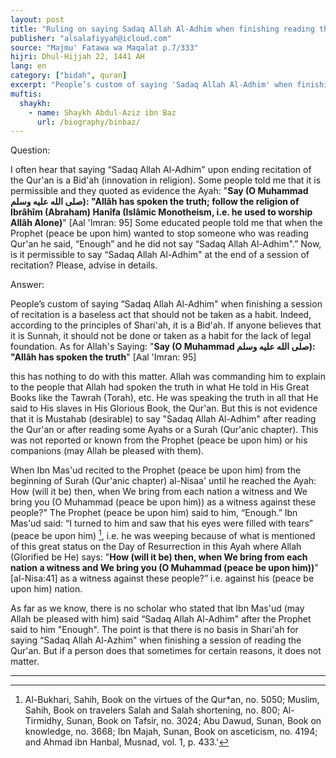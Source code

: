 ```yaml
---
layout: post
title: "Ruling on saying Sadaq Allah Al-Adhim when finishing reading the Qur'an"
publisher: "alsalafiyyah@icloud.com"
source: "Majmu' Fatawa wa Maqalat p.7/333"
hijri: Dhul-Hijjah 22, 1441 AH
lang: en
category: ["bidah", quran]
excerpt: "People’s custom of saying 'Sadaq Allah Al-Adhim' when finishing a session of recitation is a baseless act that should not be taken as a habit."
muftis:
  shaykh: 
    - name: Shaykh Abdul-Aziz ibn Baz
      url: /biography/binbaz/
---
```


Question:

I often hear that saying “Sadaq Allah Al-Adhim" upon ending recitation of the Qur'an is a Bid'ah (innovation in religion). Some people told me that it is permissible and they quoted as evidence the Ayah: "**Say (O Muhammad صلى الله عليه وسلم): "Allâh has spoken the truth; follow the religion of Ibrâhîm (Abraham) Hanîfa (Islâmic Monotheism, i.e. he used to worship Allâh Alone)**" [Aal 'Imran: 95] Some educated people told me that when the Prophet (peace be upon him) wanted to stop someone who was reading Qur'an he said, “Enough” and he did not say “Sadaq Allah Al-Adhim".” Now, is it permissible to say “Sadaq Allah Al-Adhim" at the end of a session of recitation? Please, advise in details. 

Answer:

People’s custom of saying “Sadaq Allah Al-Adhim" when finishing a session of recitation is a baseless act that should not be taken as a habit. Indeed, according to the principles of Shari'ah, it is a Bid'ah. If anyone believes that it is Sunnah, it should not be done or taken as a habit for the lack of legal foundation. As for Allah's Saying: "**Say (O Muhammad صلى الله عليه وسلم): "Allâh has spoken the truth**" [Aal 'Imran: 95] 

this has nothing to do with this matter. Allah was commanding him to explain to the people that Allah had spoken the truth in what He told in His Great Books like the Tawrah (Torah), etc. He was speaking the truth in all that He said to His slaves in His Glorious Book, the Qur'an. But this is not evidence that it is Mustahab (desirable) to say "Sadaq Allah Al-Adhim" after reading the Qur'an or after reading some Ayahs or a Surah (Qur'anic chapter). This was not reported or known from the Prophet (peace be upon him) or his companions (may Allah be pleased with them).

When Ibn Mas'ud recited to the Prophet (peace be upon him) from the beginning of Surah (Qur'anic chapter) al-Nisaa' until he reached the Ayah: How (will it be) then, when We bring from each nation a witness and We bring you (O Muhammad (peace be upon him)) as a witness against these people?" The Prophet (peace be upon him) said to him, “Enough.” Ibn Mas'ud said: “I turned to him and saw that his eyes were filled with tears” (peace be upon him) [^1], i.e. he was weeping because of what is mentioned of this great status on the Day of Resurrection in this Ayah where Allah (Glorified be He) says: "**How (will it be) then, when We bring from each nation a witness and We bring you (O Muhammad (peace be upon him))**" [al-Nisa:41] as a witness against these people?” i.e. against his (peace be upon him) nation. 

As far as we know, there is no scholar who stated that Ibn Mas'ud (may Allah be pleased with him) said “Sadaq Allah Al-Adhim" after the Prophet said to him "Enough". The point is that there is no basis in Shari'ah for saying “Sadaq Allah Al-Azhim" when finishing a session of reading the Qur'an. But if a person does that sometimes for certain reasons, it does not matter.

---
[^1]: Al-Bukhari, Sahih, Book on the virtues of the Qur*an, no. 5050; Muslim, Sahih, Book on travelers Salah and Salah shortening, no. 800; Al-Tirmidhy, Sunan, Book on Tafsir, no. 3024; Abu Dawud, Sunan, Book on knowledge, no. 3668; Ibn Majah, Sunan, Book on asceticism, no. 4194; and Ahmad ibn Hanbal, Musnad, vol. 1, p. 433.'


